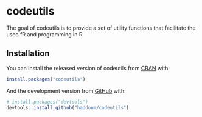 
<!-- README.md is generated from README.Rmd. Please edit that file -->

# codeutils

<!-- badges: start -->
<!-- badges: end -->

The goal of codeutils is to provide a set of utility functions that
facilitate the useo fR and programming in R

## Installation

You can install the released version of codeutils from
[CRAN](https://CRAN.R-project.org) with:

``` r
install.packages("codeutils")
```

And the development version from [GitHub](https://github.com/) with:

``` r
# install.packages("devtools")
devtools::install_github("haddonm/codeutils")
```
